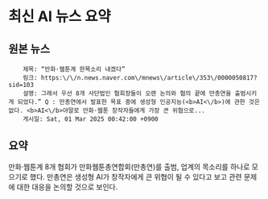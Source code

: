 # 최신 AI 뉴스 요약

## 원본 뉴스
		제목: “만화·웹툰계 한목소리 내겠다”
		링크: https:\/\/n.news.naver.com\/mnews\/article\/353\/0000050817?sid=103
		설명: 그래서 우선 8개 사단법인 협회장들이 오랜 논의와 협의 끝에 만총연을 출범시키게 되었다.” Q : 만총연에서 발표한 목표 중에 생성형 인공지능(<b>AI<\/b>)에 관한 것은 없다. <b>AI<\/b>야말로 만화·웹툰 창작자들에게 가장 큰 위협으로... 
		게시일: Sat, 01 Mar 2025 00:42:00 +0900


## 요약
만화·웹툰계 8개 협회가 만화웹툰총연합회(만총연)를 출범, 업계의 목소리를 하나로 모으기로 했다. 만총연은 생성형 AI가 창작자에게 큰 위협이 될 수 있다고 보고 관련 문제에 대한 대응을 논의할 것으로 보인다.
